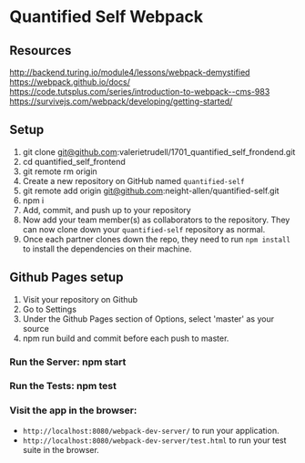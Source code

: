 # Quantified Self Webpack

## Resources

http://backend.turing.io/module4/lessons/webpack-demystified
https://webpack.github.io/docs/
https://code.tutsplus.com/series/introduction-to-webpack--cms-983
https://survivejs.com/webpack/developing/getting-started/


## Setup

1. git clone git@github.com:valerietrudell/1701_quantified_self_frondend.git
2. cd quantified_self_frontend
3. git remote rm origin
4. Create a new repository on GitHub named `quantified-self`
5. git remote add origin git@github.com:neight-allen/quantified-self.git
6. npm i
7. Add, commit, and push up to your repository
8. Now add your team member(s) as collaborators to the repository. They can now clone down your `quantified-self` repository as normal.
9. Once each partner clones down the repo, they need to run `npm install` to install the dependencies on their machine.

## Github Pages setup

1. Visit your repository on Github
2. Go to Settings
3. Under the Github Pages section of Options, select 'master' as your source
4. npm run build  and commit before each push to master.

### Run the Server: npm start
### Run the Tests: npm test
### Visit the app in the browser:

* `http://localhost:8080/webpack-dev-server/` to run your application.
* `http://localhost:8080/webpack-dev-server/test.html` to run your test suite in the browser.
